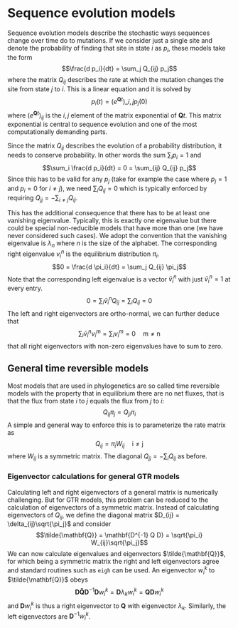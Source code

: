 
# Sequence evolution models

Sequence evolution models describe the stochastic ways sequences change over time do to mutations.
If we consider just a single site and denote the probability of finding that site in state $i$ as $p_i$, these models take the form
$$\frac{d p_i}{dt} = \sum_j Q_{ij} p_j$$
where the matrix $Q_{ij}$ describes the rate at which the mutation changes the site from state $j$ to $i$.
This is a linear equation and it is solved by
$$p_i(t) = \left( e^{\mathbf{Q} t} \right)\_{i,j} p_j(0)$$
where $\left(e^{\mathbf{Q} t}\right)_{ij}$ is the $i,j$ element of the matrix exponential of $\mathbf{Q} t$.
This matrix exponential is central to sequence evolution and one of the most computationally demanding parts.

Since the matrix $Q_{ij}$ describes the evolution of a probability distribution, it needs to conserve probability.
In other words the sum $\sum_i p_i=1$ and
$$\sum_i \frac{d p_i}{dt} = 0 = \sum_{ij} Q_{ij} p_j$$
Since this has to be valid for any $p_j$ (take for example the case where $p_j=1$ and $p_i =0$ for $i\neq j$), we need $\sum_{i} Q_{ij} = 0$ which is typically enforced by requiring $Q_{jj} = - \sum_{i\neq j} Q_{ij}$.

This has the additional consequence that there has to be at least one vanishing eigenvalue.
Typically, this is exactly one eigenvalue but there could be special non-reducible models that have more than one (we have never considered such cases).
We adopt the convention that the vanishing eigenvalue is $\lambda_n$ where $n$ is the size of the alphabet.
The corresponding right eigenvalue $v^n_i$ is the equilibrium distribution $\pi_i$.
$$0 = \frac{d \pi_i}{dt} = \sum_j Q_{ij} \pi_j$$
Note that the corresponding left eigenvalue is a vector $\bar{v}^n_i$ with just $\bar{v}^n_i = 1$ at every entry.
$$0 = \sum_i \bar{v}^n_i Q_{ij} = \sum_i  Q_{ij} = 0$$
The left and right eigenvectors are ortho-normal, we can further deduce that
$$\sum_i \bar{v}^{n}_i v^m_i = \sum_i v^m_i = 0 \quad \mathrm{m\neq n}$$
that all right eigenvectors with non-zero eigenvalues have to sum to zero.

## General time reversible models

Most models that are used in phylogenetics are so called time reversible models with the property that in equilibrium there are no net fluxes, that is that the flux from state $i$ to $j$ equals the flux from $j$ to $i$:
$$Q_{ij} \pi_j = Q_{ji}\pi_i$$
A simple and general way to enforce this is to parameterize the rate matrix as
$$Q_{ij} = \pi_i W_{ij} \quad \mathrm{i\neq j}$$
where $W_{ij}$ is a symmetric matrix.
The diagonal $Q_{jj} = -\sum_i Q_{ij}$ as before.

### Eigenvector calculations for general GTR models

Calculating left and right eigenvectors of a general matrix is numerically challenging.
But for GTR models, this problem can be reduced to the calculation of eigenvectors of a symmetric matrix.
Instead of calculating eigenvectors of $Q_{ij}$, we define the diagonal matrix $D_{ij} = \delta_{ij}\sqrt{\pi_j}$ and consider
$$\tilde{\mathbf{Q}} = \mathbf{D^{-1} Q D} = \sqrt{\pi_i} W_{ij}\sqrt{\pi_j}$$
We can now calculate eigenvalues and eigenvectors $\tilde{\mathbf{Q}}$, for which being a symmetric matrix the right and left eigenvectors agree and standard routines such as $\texttt{eigh}$ can be used.
An eigenvector $w^k_i$ to $\tilde{\mathbf{Q}}$ obeys
$$\mathbf{D} \mathbf{\tilde{Q}}  \mathbf{D}^{-1} \mathbf{D} w^k_i = \mathbf{D} \lambda_k  w^k_i = \mathbf{Q}  \mathbf{D} w^k_i$$
and $\mathbf{D} w^k_i$ is thus a right eigenvector to $\mathbf{Q}$ with eigenvector $\lambda_k$.
Similarly, the left eigenvectors are $\mathbf{D}^{-1} w^k_i$.
